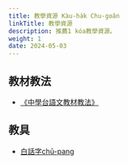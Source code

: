```yaml
---
title: 教學資源 Kàu-ha̍k Chu-goân
linkTitle: 教學資源
description: 推薦1 kóa教學資源。
weight: 1
date: 2024-05-03
---
```


## 教材教法

- [《中學台語文教材教法》](https://www.wunan.com.tw/bookdetail?NO=16142)

## 教具

- [白話字chū-pang](http://ebook.de-han.org/chupang/)
